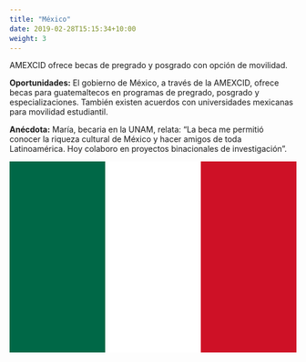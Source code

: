 ```yaml
---
title: "México"
date: 2019-02-28T15:15:34+10:00
weight: 3
---
```


AMEXCID ofrece becas de pregrado y posgrado con opción de movilidad.

**Oportunidades:** El gobierno de México, a través de la AMEXCID, ofrece becas para guatemaltecos en programas de pregrado, posgrado y especializaciones. También existen acuerdos con universidades mexicanas para movilidad estudiantil.

**Anécdota:** María, becaria en la UNAM, relata: “La beca me permitió conocer la riqueza cultural de México y hacer amigos de toda Latinoamérica. Hoy colaboro en proyectos binacionales de investigación”.

![Campus en México](/images/becas/mexico.svg)
